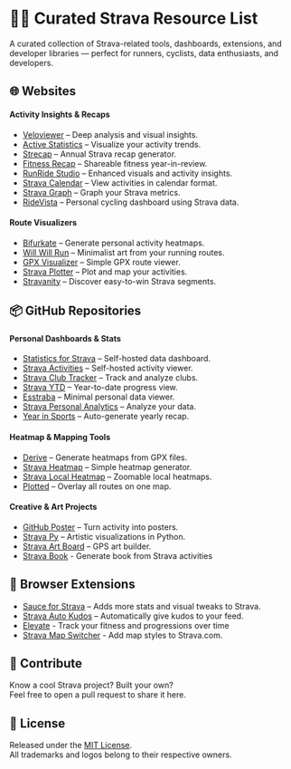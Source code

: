 # 🏃‍♂️ Curated Strava Resource List

A curated collection of Strava-related tools, dashboards, extensions, and developer libraries — perfect for runners, cyclists, data enthusiasts, and developers.

## 🌐 Websites

#### Activity Insights & Recaps
- [Veloviewer](https://veloviewer.com/) – Deep analysis and visual insights.
- [Active Statistics](https://active-statistics.com/) – Visualize your activity trends.
- [Strecap](https://www.strecap.com/) – Annual Strava recap generator.
- [Fitness Recap](https://fitness-recap.vercel.app/2025) – Shareable fitness year-in-review.
- [RunRide Studio](https://runride.studio/) – Enhanced visuals and activity insights.
- [Strava Calendar](https://strava-calender.vercel.app/) – View activities in calendar format.
- [Strava Graph](https://graph.rnnr.io/login) – Graph your Strava metrics.
- [RideVista](https://ride.fitcard.app/) – Personal cycling dashboard using Strava data.

#### Route Visualizers
- [Bifurkate](https://www.bifurkate.com/) – Generate personal activity heatmaps.
- [Will Will Run](https://willwill.run/) – Minimalist art from your running routes.
- [GPX Visualizer](https://augustinbegue.github.io/gpx-visualizer/) – Simple GPX route viewer.
- [Strava Plotter](https://nickdoornekamp.pythonanywhere.com/) – Plot and map your activities.
- [Stravanity](https://stravanity.boris.sh/) – Discover easy-to-win Strava segments.

## 📦 GitHub Repositories

#### Personal Dashboards & Stats
- [Statistics for Strava](https://github.com/robiningelbrecht/statistics-for-strava) – Self-hosted data dashboard.
- [Strava Activities](https://github.com/flopp/activities) – Self-hosted activity viewer.
- [Strava Club Tracker](https://github.com/picasticks/StravaClubTracker) – Track and analyze clubs.
- [Strava YTD](https://github.com/curtiscde/stravaytd) – Year-to-date progress view.
- [Esstraba](https://github.com/zsteinkamp/esstraba) – Minimal personal data viewer.
- [Strava Personal Analytics](https://github.com/mateus/strava-personal-analytics) – Analyze your data.
- [Year in Sports](https://github.com/Lisa-Ho/year-in-sports) – Auto-generate yearly recap.

#### Heatmap & Mapping Tools
- [Derive](https://github.com/erik/derive) – Generate heatmaps from GPX files.
- [Strava Heatmap](https://github.com/tylern4/StravaHeatmap) – Simple heatmap generator.
- [Strava Local Heatmap](https://github.com/remisalmon/Strava-local-heatmap) – Zoomable local heatmaps.
- [Plotted](https://github.com/jbszczepaniak/plotted) – Overlay all routes on one map.

#### Creative & Art Projects
- [GitHub Poster](https://github.com/yihong0618/GitHubPoster) – Turn activity into posters.
- [Strava Py](https://github.com/marcusvolz/strava_py) – Artistic visualizations in Python.
- [Strava Art Board](https://github.com/JohnPhamous/strava-art-board) – GPS art builder.
- [Strava Book](https://github.com/nst/StravaBook) - Generate book from Strava activities

## 🧩 Browser Extensions

- [Sauce for Strava](https://chromewebstore.google.com/detail/sauce-for-strava/eigiefcapdcdmncdghkeahgfmnobigha) – Adds more stats and visual tweaks to Strava.
- [Strava Auto Kudos](https://chromewebstore.google.com/detail/strava-auto-kudos/gpifcdlpbfehjkkojfhmlfgplalikdjf?hl=en) – Automatically give kudos to your feed.
- [Elevate](https://chromewebstore.google.com/detail/elevate-for-strava/dhiaggccakkgdfcadnklkbljcgicpckn) - Track your fitness and progressions over time
- [Strava Map Switcher](https://chromewebstore.google.com/detail/strava-map-switcher/djcheclpmmkcdkjcenfamalobdenmici) - Add map styles to Strava.com.

## 🙌 Contribute

Know a cool Strava project? Built your own?  
Feel free to open a pull request to share it here.

## 📄 License

Released under the [MIT License](LICENSE).  
All trademarks and logos belong to their respective owners.
